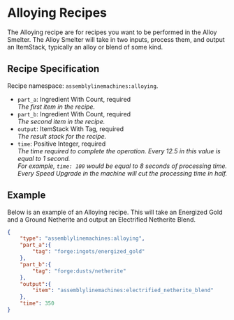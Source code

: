 # Alloying Recipes

The Alloying recipe are for recipes you want to be performed in the Alloy Smelter. The Alloy Smelter will take in two inputs, process them, and output an ItemStack, typically an alloy or blend of some kind.

## Recipe Specification

Recipe namespace: `assemblylinemachines:alloying`.

- `part_a`: Ingredient With Count, required  
*The first item in the recipe.*
- `part_b`: Ingredient With Count, required  
*The second item in the recipe.*
- `output`: ItemStack With Tag, required  
*The result stack for the recipe.*
- `time`: Positive Integer, required  
*The time required to complete the operation. Every 12.5 in this value is equal to 1 second.  
For example, `time: 100` would be equal to 8 seconds of processing time.  
Every Speed Upgrade in the machine will cut the processing time in half.*

## Example

Below is an example of an Alloying recipe. This will take an Energized Gold and a Ground Netherite and output an Electrified Netherite Blend.
``` json
{
	"type": "assemblylinemachines:alloying",
	"part_a":{
		"tag": "forge:ingots/energized_gold"
	},
	"part_b":{
		"tag": "forge:dusts/netherite"
	},
	"output":{
		"item": "assemblylinemachines:electrified_netherite_blend"
	},
	"time": 350
}
```